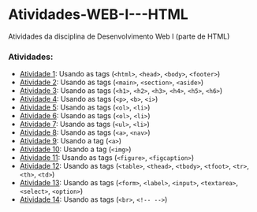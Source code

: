 # Atividades-WEB-I---HTML
Atividades da disciplina de Desenvolvimento Web I (parte de HTML)

### Atividades:
- [Atividade 1](atividade01.html):  Usando as tags (`<html>`, `<head>`, `<body>`, `<footer>`)
- [Atividade 2](atividade02.html):  Usando as tags (`<main>`, `<section>`, `<aside>`)
- [Atividade 3](atividade03.html):  Usando as tags (`<h1>`, `<h2>`, `<h3>`, `<h4>`, `<h5>`, `<h6>`)
- [Atividade 4](atividade04.html):  Usando as tags (`<p>`, `<b>`, `<i>`)
- [Atividade 5](atividade05.html):  Usando as tags (`<ol>`, `<li>`)
- [Atividade 6](atividade06.html):  Usando as tags (`<ol>`, `<li>`)
- [Atividade 7](atividade07.html):  Usando as tags (`<ul>`, `<li>`)
- [Atividade 8](atividade08.html):  Usando as tags (`<a>`, `<nav>`)
- [Atividade 9](atividade09.html):  Usando a tag (`<a>`)
- [Atividade 10](atividade10.html): Usando a tag (`<img>`)
- [Atividade 11](atividade11.html): Usando as tags (`<figure>`, `<figcaption>`)
- [Atividade 12](atividade12.html): Usando as tags (`<table>`, `<thead>`, `<tbody>`, `<tfoot>`, `<tr>`, `<th>`, `<td>`)
- [Atividade 13](atividade13.html): Usando as tags (`<form>`, `<label>`, `<input>`, `<textarea>`, `<select>`, `<option>`)
- [Atividade 14](atividade14.html): Usando as tags (`<br>`, `<!-- -->`)

